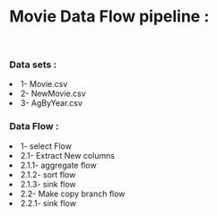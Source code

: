 <h1>Movie Data Flow pipeline :</h1>
<br>
<h3>Data sets : </h3>
<li>1- Movie.csv</li>
<li>2- NewMovie.csv</li>
<li>3- AgByYear.csv</li>

<h3>Data Flow : </h3>
<li>1- select Flow </li>
<li>2.1- Extract New columns</li>
<li>2.1.1- aggregate flow</li>
<li>2.1.2- sort flow</li>
<li>2.1.3- sink flow</li>
<li>2.2- Make copy branch flow</li>
<li>2.2.1- sink flow</li>

